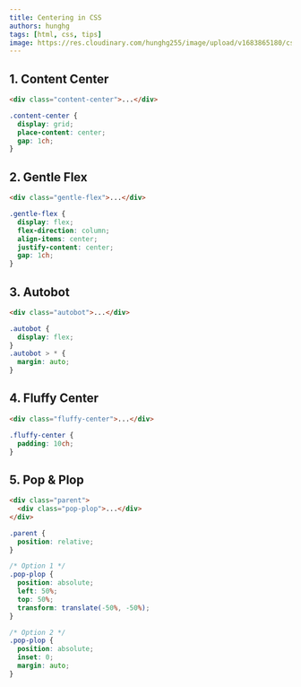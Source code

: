 ```yaml
---
title: Centering in CSS
authors: hunghg
tags: [html, css, tips]
image: https://res.cloudinary.com/hunghg255/image/upload/v1683865180/css-center_m1zi5l.png
---
```


<!--truncate-->

## 1. Content Center

```html title=HTML
<div class="content-center">...</div>
```

```css title=CSS
.content-center {
  display: grid;
  place-content: center;
  gap: 1ch;
}
```

## 2. Gentle Flex

```html title=HTML
<div class="gentle-flex">...</div>
```

```css title=CSS
.gentle-flex {
  display: flex;
  flex-direction: column;
  align-items: center;
  justify-content: center;
  gap: 1ch;
}
```

## 3. Autobot

```html title=HTML
<div class="autobot">...</div>
```

```css title=CSS
.autobot {
  display: flex;
}
.autobot > * {
  margin: auto;
}
```

## 4. Fluffy Center

```html title=HTML
<div class="fluffy-center">...</div>
```

```css title=CSS
.fluffy-center {
  padding: 10ch;
}
```

## 5. Pop & Plop

```html title=HTML
<div class="parent">
  <div class="pop-plop">...</div>
</div>
```

```css title=CSS
.parent {
  position: relative;
}

/* Option 1 */
.pop-plop {
  position: absolute;
  left: 50%;
  top: 50%;
  transform: translate(-50%, -50%);
}

/* Option 2 */
.pop-plop {
  position: absolute;
  inset: 0;
  margin: auto;
}
```

